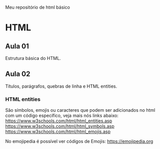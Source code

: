 Meu repositório de html básico

# HTML

## Aula 01
Estrutura básica do HTML.


## Aula 02
Títulos, parágrafos, quebras de linha e HTML entities.

### HTML entities

São símbolos, emojis ou caracteres que podem ser adicionados no html com um código específico, veja mais nós links abaixo:
https://www.w3schools.com/html/html_entities.asp
https://www.w3schools.com/html/html_symbols.asp
https://www.w3schools.com/html/html_emojis.asp

No emojipedia é possível ver códigos de Emojis:
https://emojipedia.org

